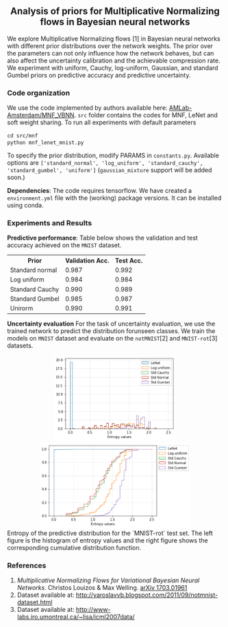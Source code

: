 <h2 align="center">
  Analysis of priors for Multiplicative Normalizing flows in Bayesian neural networks
</h2>

We explore Multiplicative Normalizing flows [1] in Bayesian neural networks with different prior distributions over the network weights. The prior over the parameters can not only influence how the network behaves, but can also affect the uncertainty calibration and the achievable compression rate. We experiment with uniform, Cauchy, log-uniform, Gaussian, and standard Gumbel priors on predictive accuracy and predictive uncertainty.

### Code organization
We use the code implemented by authors available here: [AMLab-Amsterdam/MNF_VBNN](https://github.com/AMLab-Amsterdam/MNF_VBNN). `src` folder contains the codes for MNF, LeNet and soft weight sharing. To run all experiments with default parameters
```
cd src/mnf
python mnf_lenet_mnist.py
```
To specify the prior distribution, modify PARAMS in `constants.py`. Available options are `['standard_normal', 'log_uniform', 'standard_cauchy', 'standard_gumbel', 'uniform']` (`gaussian_mixture` support will be added soon.)

**Dependencies**: The code requires tensorflow. We have created a `environment.yml` file with the (working) package versions. It can be installed using conda.

### Experiments and Results

**Predictive performance**: Table below shows the validation and test accuracy achieved on the `MNIST` dataset.
<div align="center">
  <table class="tg">
  <tr>
    <th class="tg-xldj">Prior</th>
    <th class="tg-xldj">Validation Acc.</th>
    <th class="tg-xldj">Test Acc.</th>
  </tr>
  <tr>
    <td class="tg-xldj">Standard normal</td>
    <td class="tg-xldj">0.987</td>
    <td class="tg-xldj">0.992</td>
  </tr>
  <tr>
    <td class="tg-0pky">Log uniform</td>
    <td class="tg-0pky">0.984</td>
    <td class="tg-0pky">0.984</td>
  </tr>
  <tr>
    <td class="tg-0pky">Standard Cauchy</td>
    <td class="tg-0pky">0.990</td>
    <td class="tg-0pky">0.989</td>
  </tr>
  <tr>
    <td class="tg-0pky">Standard Gumbel</td>
    <td class="tg-0pky">0.985</td>
    <td class="tg-0pky">0.987</td>
  </tr>
  <tr>
    <td class="tg-0pky">Unirorm</td>
    <td class="tg-0pky">0.990</td>
    <td class="tg-0pky">0.991</td>
  </tr>
</table>
</div>

**Uncertainty evaluation**
For the task of uncertainty evaluation,  we use the trained network to predict the distribution forunseen classes. We train the models on `MNIST` dataset and evaluate on the `notMNIST`[2] and `MNIST-rot`[3] datasets.
<div align="center">
  <img src="results/entropy_notmnist.png" height=200/>
  <img src="results/cdf_notmnist.png" height=200/>
</div>
Entropy of the predictive distribution for the `MNIST-rot` test set. The left figure is the histogram of entropy values and the right figure shows the corresponding cumulative distribution function.

### References
1. *Multiplicative Normalizing Flows for Variational Bayesian Neural Networks*. Christos Louizos & Max Welling. [arXiv 1703.01961](https://arxiv.org/abs/1703.01961)
2. Dataset available at: http://yaroslavvb.blogspot.com/2011/09/notmnist-dataset.html
3. Dataset available at: http://www-labs.iro.umontreal.ca/~lisa/icml2007data/
